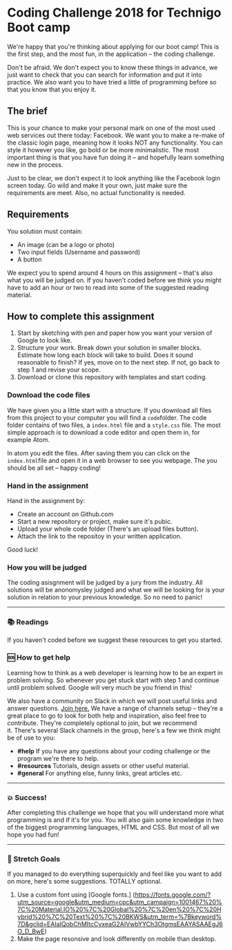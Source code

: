 # Coding Challenge 2018 for Technigo Boot camp

We're happy that you're thinking about applying for our boot camp! This is the first step, and the most fun, in the application – the coding challenge. 

Don't be afraid. We don't expect you to know these things in advance, we just want to check that you can search for information and put it into practice. We also want you to have tried a little of programming before so that you know that you enjoy it. 

## The brief

This is your chance to make your personal mark on one of the most used web services out there today: Facebook. We want you to make a re-make of the classic login page, meaning how it looks NOT any functionality. You can style it however you like, go bold or be more minimalistic. The most important thing is that you have fun doing it – and hopefully learn something new in the process. 

Just to be clear, we don't expect it to look anything like the Facebook login screen today. Go wild and make it your own, just make sure the requirements are meet. Also, no actual functionality is needed. 

## Requirements

You solution must contain: 
* An image (can be a logo or photo)
* Two input fields (Username and password)
* A button

We expect you to spend around 4 hours on this assignment – that's also what you will be judged on. If you haven't coded before we think you might have to add an hour or two to read into some of the suggested reading material. 

## How to complete this assignment

1. Start by sketching with pen and paper how you want your version of Google to look like.
1. Structure your work. Break down your solution in smaller blocks. Estimate how long each block will take to build. Does it sound reasonable to finish? If yes, move on to the next step. If not, go back to step 1 and revise your scope.
1. Download or clone this repository with templates and start coding.

### Download the code files

We have given you a little start with a structure. If you download all files from this project to your computer you will find a `code`folder. The code folder contains of two files, a `index.html` file and a `style.css` file. The most simple approach is to download a code editor and open them in, for example Atom. 

In atom you edit the files. After saving them you can click on the `index.html`file and open it in a web browser to see you webpage. The you should be all set – happy coding! 

### Hand in the assignment

Hand in the assignment by: 
* Create an account on Github.com
* Start a new repository or project, make sure it's pubic.
* Upload your whole code folder (There's an upload files button). 
* Attach the link to the repositoy in your written application. 

Good luck! 

### How you will be judged
The coding asisgnment will be judged by a jury from the industry. All solutions will be anonomysley judged and what we will be looking for is your solution in relation to your previous knowledge. So no need to panic! 

---

### :books: Readings

If you haven't coded before we suggest these resources to get you started. 


### :sos: How to get help
Learning how to think as a web developer is learning how to be an expert in problem solving. So whenever you get stuck start with step 1 and continue until problem solved. Google will very much be you friend in this! 

We also have a community on Slack in which we will post useful links and answer questions. [Join here.](https://join.slack.com/t/technigo/shared_invite/enQtMjg1MzI1NDkzNTM2LWM0YmJmZDdkNTNjNzUwOGIxYTVjODY0YTYyMDVmOGY5NWQwODYzMTk0NTRlMzI0M2E4MDQ4ZTIyOWZhMDM2ZjE) We have a range of channels setup – they're a great place to go to look for both help and inspiration, also feel free to contribute. They're completely optional to join, but we recommend it. There's several Slack channels in the group, here's a few we think might be of use to you:

* **#help** If you have any questions about your coding challenge or the program we're there to help.
* **#resources** Tutorials, design assets or other useful material.  
* **#general** For anything else, funny links, great articles etc. 


---

### :boom: Success!

After completing this challenge we hope that you will understand more what programming is and if it's for you. You will also gain some knowledge in two of the biggest programming languages, HTML and CSS. But most of all  we hope you had fun! 

---

### :runner: Stretch Goals

If you managed to do everything superquickly and feel like you want to add on more, here's some suggestions. TOTALLY optional. 

1. Use a custom font using [Google fonts.] (https://fonts.google.com/?utm_source=google&utm_medium=cpc&utm_campaign=1001467%20%7C%20Material.IO%20%7C%20Global%20%7C%20en%20%7C%20Hybrid%20%7C%20Text%20%7C%20BKWS&utm_term=%7Bkeyword%7D&gclid=EAIaIQobChMItcCyxeaG2AIVwbYYCh3OtgmsEAAYASAAEgJ6O_D_BwE)
1. Make the page resonsive and look differently on mobile than desktop. 
